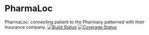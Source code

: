 # PharmaLoc
PharmaLoc: connecting patient to the Pharmacy patterned with their Insurance company.
[![Build Status](https://travis-ci.com/TuyizeeAnastase/PharmaLoc.svg?branch=develop)](https://travis-ci.com/TuyizeeAnastase/PharmaLoc)
[![Coverage Status](https://coveralls.io/repos/github/TuyizeeAnastase/Pharmacy-Loc/badge.svg?branch=develop)](https://coveralls.io/github/TuyizeeAnastase/Pharmacy-Loc?branch=develop)
